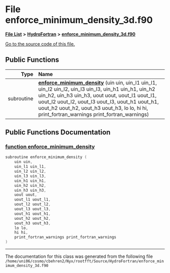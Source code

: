 
# File enforce\_minimum\_density\_3d.f90


[**File List**](files.md) **>** [**HydroFortran**](dir_1fab266cd447ad3f3624320661f845f1.md) **>** [**enforce\_minimum\_density\_3d.f90**](enforce__minimum__density__3d_8f90.md)

[Go to the source code of this file.](enforce__minimum__density__3d_8f90_source.md)


















## Public Functions

| Type | Name |
| ---: | :--- |
|  subroutine | [**enforce\_minimum\_density**](enforce__minimum__density__3d_8f90.md#function-enforce-minimum-density) (uin uin, uin\_l1 uin\_l1, uin\_l2 uin\_l2, uin\_l3 uin\_l3, uin\_h1 uin\_h1, uin\_h2 uin\_h2, uin\_h3 uin\_h3, uout uout, uout\_l1 uout\_l1, uout\_l2 uout\_l2, uout\_l3 uout\_l3, uout\_h1 uout\_h1, uout\_h2 uout\_h2, uout\_h3 uout\_h3, lo lo, hi hi, print\_fortran\_warnings print\_fortran\_warnings) <br> |








## Public Functions Documentation


### <a href="#function-enforce-minimum-density" id="function-enforce-minimum-density">function enforce\_minimum\_density </a>


```cpp
subroutine enforce_minimum_density (
    uin uin,
    uin_l1 uin_l1,
    uin_l2 uin_l2,
    uin_l3 uin_l3,
    uin_h1 uin_h1,
    uin_h2 uin_h2,
    uin_h3 uin_h3,
    uout uout,
    uout_l1 uout_l1,
    uout_l2 uout_l2,
    uout_l3 uout_l3,
    uout_h1 uout_h1,
    uout_h2 uout_h2,
    uout_h3 uout_h3,
    lo lo,
    hi hi,
    print_fortran_warnings print_fortran_warnings
) 
```



------------------------------
The documentation for this class was generated from the following file `/home/uni06/cosmo/cbehren2/Nyx/rootfft/Source/HydroFortran/enforce_minimum_density_3d.f90`